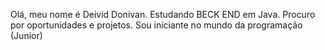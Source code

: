 Olá, meu nome é Deivid Donivan.
Estudando BECK END em Java.
Procuro por oportunidades e projetos.
Sou iniciante no mundo da programação (Junior)
